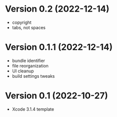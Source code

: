 Version 0.2 (2022-12-14)
=========================
 * copyright
 * tabs, not spaces

Version 0.1.1 (2022-12-14)
=========================
 * bundle identifier
 * file reorganization
 * UI cleanup
 * build settings tweaks

Version 0.1 (2022-10-27)
=========================
 * Xcode 3.1.4 template
